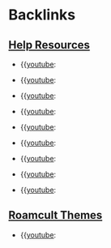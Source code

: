 
# Backlinks
## [Help Resources](<Help Resources.md>)
- {{[youtube](<youtube.md>):

- {{[youtube](<youtube.md>):

- {{[youtube](<youtube.md>):

- {{[youtube](<youtube.md>):

- {{[youtube](<youtube.md>):

- {{[youtube](<youtube.md>):

- {{[youtube](<youtube.md>):

- {{[youtube](<youtube.md>):

- {{[youtube](<youtube.md>):

## [Roamcult Themes](<Roamcult Themes.md>)
- {{[youtube](<youtube.md>):

